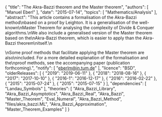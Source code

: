 {
    "title": "The Akra-Bazzi theorem and the Master theorem",
    "authors": [
        "Manuel Eberl"
    ],
    "date": "2015-07-14",
    "topics": [
        "Mathematics/Analysis"
    ],
    "abstract": "This article contains a formalisation of the Akra-Bazzi method\nbased on a proof by Leighton. It is a generalisation of the well-known\nMaster Theorem for analysing the complexity of Divide & Conquer algorithms.\nWe also include a generalised version of the Master theorem based on the\nAkra-Bazzi theorem, which is easier to apply than the Akra-Bazzi theorem\nitself.\n<p>\nSome proof methods that facilitate applying the Master theorem are also\nincluded. For a more detailed explanation of the formalisation and the\nproof methods, see the accompanying paper (publication forthcoming).",
    "notify": [
        "eberlm@in.tum.de"
    ],
    "licence": "BSD",
    "olderReleases": [
        {
            "2019": "2019-06-11"
        },
        {
            "2018": "2018-08-16"
        },
        {
            "2017": "2017-10-10"
        },
        {
            "2016-1": "2016-12-17"
        },
        {
            "2016": "2016-02-22"
        },
        {
            "2015": "2015-07-24"
        },
        {
            "2015": "2015-07-15"
        }
    ],
    "dependencies": [
        "Landau_Symbols"
    ],
    "theories": [
        "Akra_Bazzi_Library",
        "Akra_Bazzi_Asymptotics",
        "Akra_Bazzi_Real",
        "Akra_Bazzi",
        "Master_Theorem",
        "Eval_Numeral",
        "Akra_Bazzi_Method",
        "files/akra_bazzi.ML",
        "Akra_Bazzi_Approximation",
        "Master_Theorem_Examples"
    ]
}